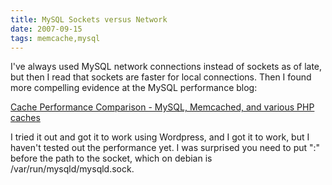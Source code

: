 ```yaml
---
title: MySQL Sockets versus Network
date: 2007-09-15
tags: memcache,mysql
---
```

I've always used MySQL network connections instead of sockets as of late, but then I read that sockets are faster for local connections. Then I found more compelling evidence at the MySQL performance blog:

<a href="http://www.mysqlperformanceblog.com/2006/08/09/cache-performance-comparison/">Cache Performance Comparison - MySQL, Memcached, and various PHP caches</a>

I tried it out and got it to work using Wordpress, and I got it to work, but I haven't tested out the performance yet. I was surprised you need to put ":" before the path to the socket, which on debian is /var/run/mysqld/mysqld.sock.

